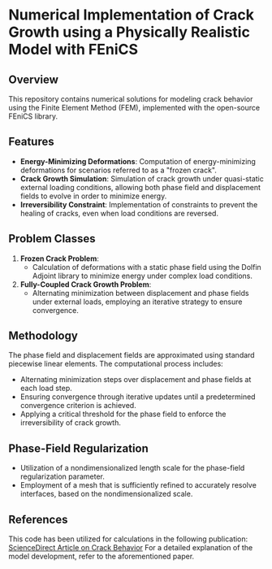 # Numerical Implementation of Crack Growth using a Physically Realistic Model with FEniCS

## Overview
This repository contains numerical solutions for modeling crack behavior using the Finite Element Method (FEM), implemented with the open-source FEniCS library.

## Features
- **Energy-Minimizing Deformations**: Computation of energy-minimizing deformations for scenarios referred to as a "frozen crack".
- **Crack Growth Simulation**: Simulation of crack growth under quasi-static external loading conditions, allowing both phase field and displacement fields to evolve in order to minimize energy.
- **Irreversibility Constraint**: Implementation of constraints to prevent the healing of cracks, even when load conditions are reversed.

## Problem Classes
1. **Frozen Crack Problem**: 
   - Calculation of deformations with a static phase field using the Dolfin Adjoint library to minimize energy under complex load conditions.
2. **Fully-Coupled Crack Growth Problem**: 
   - Alternating minimization between displacement and phase fields under external loads, employing an iterative strategy to ensure convergence.

## Methodology
The phase field and displacement fields are approximated using standard piecewise linear elements. The computational process includes:
- Alternating minimization steps over displacement and phase fields at each load step.
- Ensuring convergence through iterative updates until a predetermined convergence criterion is achieved.
- Applying a critical threshold for the phase field to enforce the irreversibility of crack growth.

## Phase-Field Regularization
- Utilization of a nondimensionalized length scale for the phase-field regularization parameter.
- Employment of a mesh that is sufficiently refined to accurately resolve interfaces, based on the nondimensionalized scale.

## References
This code has been utilized for calculations in the following publication:
[ScienceDirect Article on Crack Behavior](https://www.sciencedirect.com/science/article/pii/S0022509622001843)
For a detailed explanation of the model development, refer to the aforementioned paper.
